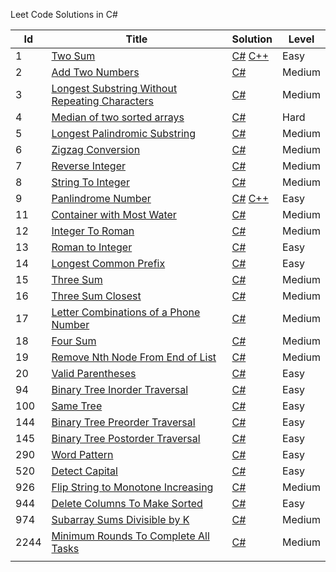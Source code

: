 Leet Code Solutions in C#


| Id   | Title                                                                                                                           | Solution                                                                                                                                                                                               | Level  |
| ---- | ------------------------------------------------------------------------------------------------------------------------------- | ------------------------------------------------------------------------------------------------------------------------------------------------------------------------------------------------------ | ------ |
| 1    | [Two Sum](https://leetcode.com/problems/two-sum/)                                                                               | [C#](https://github.com/anuviswan/LearningPoint/blob/master/LeetCode/Csharp/1-Two-Sum.cs) [C++](https://github.com/anuviswan/LearningPoint/blob/master/LeetCode/C++/1-Two-Sum.cpp)                     | Easy   |
| 2    | [Add Two Numbers](https://leetcode.com/problems/add-two-numbers/)                                                               | [C#](https://github.com/anuviswan/LearningPoint/blob/master/LeetCode/Csharp/2-Add-Two-Numbers.cs)                                                                                                      | Medium |
| 3    | [Longest Substring Without Repeating Characters](https://leetcode.com/problems/longest-substring-without-repeating-characters/) | [C#](https://github.com/anuviswan/LearningPoint/blob/master/LeetCode/Csharp/3-Longest-Substring-Without-Repeating-Characters.cs)                                                                       | Medium |
| 4    | [Median of two sorted arrays](https://leetcode.com/problems/median-of-two-sorted-arrays/)                                       | [C#](https://github.com/anuviswan/LearningPoint/blob/master/LeetCode/Csharp/4-Median-Of-Two-SortedArrays.cs)                                                                                           | Hard   |
| 5    | [Longest Palindromic Substring](https://leetcode.com/problems/longest-palindromic-substring/)                                   | [C#](https://github.com/anuviswan/LearningPoint/blob/master/LeetCode/Csharp/5-Longest-Palindromic-Substring.cs)                                                                                        | Medium |
| 6    | [Zigzag Conversion](https://leetcode.com/problems/zigzag-conversion/)                                                           | [C#](https://github.com/anuviswan/LearningPoint/blob/master/LeetCode/Csharp/6-Zigzag-Conversion.cs)                                                                                                    | Medium |
| 7    | [Reverse Integer](https://leetcode.com/problems/reverse-integer/)                                                               | [C#](https://github.com/anuviswan/LearningPoint/blob/master/LeetCode/Csharp/7-Reverse-Integer.cs)                                                                                                      | Medium |
| 8    | [String To Integer](https://leetcode.com/problems/string-to-integer-atoi/)                                                      | [C#](https://github.com/anuviswan/LearningPoint/blob/master/LeetCode/Csharp/8-String-To-Int.cs)                                                                                                        | Medium |
| 9    | [Panlindrome Number](https://leetcode.com/problems/palindrome-number/)                                                          | [C#](https://github.com/anuviswan/LearningPoint/blob/master/LeetCode/Csharp/9-Palindrome-Number.cs) [C++](https://github.com/anuviswan/LearningPoint/blob/master/LeetCode/C++/9-Palindrome-Number.cpp) | Easy   |
| 11   | [Container with Most Water](https://leetcode.com/problems/container-with-most-water/)                                           | [C#](https://github.com/anuviswan/LearningPoint/blob/master/LeetCode/Csharp/11-Container-With-Most-Water.cs)                                                                                           | Medium |
| 12   | [Integer To Roman](https://leetcode.com/problems/integer-to-roman/)                                                             | [C#](https://github.com/anuviswan/LearningPoint/blob/master/LeetCode/Csharp/12-Integer-To-Roman.cs)                                                                                                    | Medium |
| 13   | [Roman to Integer](https://leetcode.com/problems/roman-to-integer/)                                                             | [C#](https://github.com/anuviswan/LearningPoint/blob/master/LeetCode/Csharp/13-Roman-To-Integer.cs)                                                                                                    | Easy   |
| 14   | [Longest Common Prefix](https://leetcode.com/problems/longest-common-prefix/)                                                   | [C#](https://github.com/anuviswan/LearningPoint/blob/master/LeetCode/Csharp/14-Longest-Common-Prefix.cs)                                                                                               | Easy   |
| 15   | [Three Sum](https://leetcode.com/problems/3sum/)                                                                                | [C#](https://github.com/anuviswan/LearningPoint/blob/master/LeetCode/Csharp/15-Three-Sum.cs)                                                                                                           | Medium |
| 16   | [Three Sum Closest](https://leetcode.com/problems/3sum-closest/)                                                                | [C#](https://github.com/anuviswan/LearningPoint/blob/master/LeetCode/Csharp/16-Three-Sum-Closest.cs)                                                                                                   | Medium |
| 17   | [Letter Combinations of a Phone Number](https://leetcode.com/problems/letter-combinations-of-a-phone-number/)                   | [C#](https://github.com/anuviswan/LearningPoint/blob/master/LeetCode/Csharp/17-Letter-Combinations-Of-A-Phone-Number.cs)                                                                               | Medium |
| 18   | [Four Sum](https://leetcode.com/problems/4sum/)                                                                                 | [C#](https://github.com/anuviswan/LearningPoint/blob/master/LeetCode/Csharp/18-Four-Sum.cs)                                                                                                            | Medium |
| 19   | [Remove Nth Node From End of List](https://leetcode.com/problems/remove-nth-node-from-end-of-list/)                             | [C#](https://github.com/anuviswan/LearningPoint/blob/master/LeetCode/Csharp/19-Remove-Nth-Node-From-End-of-List.cs)                                                                                    | Medium |
| 20   | [Valid Parentheses](https://leetcode.com/problems/valid-parentheses/)                                                           | [C#](https://github.com/anuviswan/LearningPoint/blob/master/LeetCode/Csharp/20-Valid-Parentheses.cs)                                                                                                   | Easy   |
| 94   | [Binary Tree Inorder Traversal](https://leetcode.com/problems/binary-tree-inorder-traversal/description/)                       | [C#](https://github.com/anuviswan/LearningPoint/blob/master/LeetCode/Csharp/94-Binary-Tree-Inorder-Traversal.cs)                                                                                       | Easy   |
| 100  | [Same Tree](https://leetcode.com/problems/same-tree/description/)                                                               | [C#](https://github.com/anuviswan/LearningPoint/blob/master/LeetCode/Csharp/100-Same-Tree.cs)                                                                                                          | Easy   |
| 144  | [Binary Tree Preorder Traversal](https://leetcode.com/problems/binary-tree-preorder-traversal/description/)                     | [C#](https://github.com/anuviswan/LearningPoint/blob/master/LeetCode/Csharp/144-Binary-Tree-Preorder-Traversal.cs)                                                                                     | Easy   |
| 145  | [Binary Tree Postorder Traversal](https://leetcode.com/problems/binary-tree-postorder-traversal/description/)                   | [C#](https://github.com/anuviswan/LearningPoint/blob/master/LeetCode/Csharp/145-Binary-Tree-Postorder-Traversal.cs)                                                                                    | Easy   |
| 290  | [Word Pattern](https://leetcode.com/problems/word-pattern/)                                                                     | [C#](https://github.com/anuviswan/LearningPoint/blob/master/LeetCode/Csharp/290-Word-Pattern.cs)                                                                                                       | Easy   |
| 520  | [Detect Capital](https://leetcode.com/problems/detect-capital/)                                                                 | [C#](https://github.com/anuviswan/LearningPoint/blob/master/LeetCode/Csharp/520-Detect-Capital.cs)                                                                                                     | Easy   |
| 926  | [Flip String to Monotone Increasing](https://leetcode.com/problems/flip-string-to-monotone-increasing/)                         | [C#](https://github.com/anuviswan/LearningPoint/blob/master/LeetCode/Csharp/926-Flip-String-to-Monotone-Increasing.cs)                                                                                 | Medium |
| 944  | [Delete Columns To Make Sorted](https://leetcode.com/problems/delete-columns-to-make-sorted/)                                   | [C#](https://github.com/anuviswan/LearningPoint/blob/master/LeetCode/Csharp/944-Delete-Columns-To-Make-Sorted.cs)                                                                                      | Easy   |
| 974  | [Subarray Sums Divisible by K](https://leetcode.com/problems/subarray-sums-divisible-by-k/description/)                                   | [C#](https://github.com/anuviswan/LearningPoint/blob/master/LeetCode/Csharp/974-Subarray-Sums-Divisible-by-K.cs)                                                                                      | Medium   |
| 2244 | [Minimum Rounds To Complete All Tasks](https://leetcode.com/problems/minimum-rounds-to-complete-all-tasks/)                     | [C#](https://github.com/anuviswan/LearningPoint/blob/master/LeetCode/Csharp/2244-Minimum-Rounds-To-Complete-All-Tasks.cs)                                                                              | Medium |
|      |                                                                                                                                 |                                                                                                                                                                                                        |        |